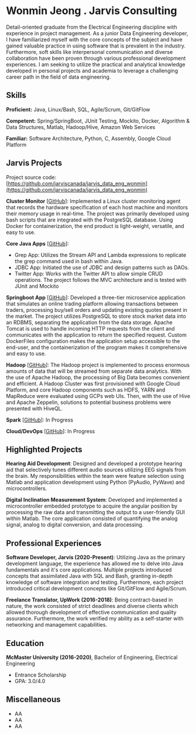 # Wonmin Jeong . Jarvis Consulting

Detail-oriented graduate from the Electrical Engineering discipline with experience in project management. As a junior Data Engineering developer, I have familiarized myself with the core concepts of the subject and have gained valuable practice in using software that is prevalent in the industry. Furthermore, soft skills like interpersonal communication and diverse collaboration have been proven through  various professional development experiences. I am seeking to utilize the practical and analytical knowledge developed in personal projects and academia to leverage a challenging career path in the field of data engineering.

## Skills

**Proficient:** Java, Linux/Bash, SQL, Agile/Scrum, Git/GitFlow

**Competent:** Spring/SpringBoot, JUnit Testing, Mockito, Docker, Algorithm & Data Structures, Matlab, Hadoop/Hive, Amazon Web Services

**Familiar:** Software Architecture, Python, C, Assembly, Google Cloud Platform

## Jarvis Projects

Project source code: [https://github.com/jarviscanada/jarvis_data_eng_wonmin](https://github.com/jarviscanada/jarvis_data_eng_wonmin)


**Cluster Monitor** [[GitHub](https://github.com/jarviscanada/jarvis_data_eng_wonmin/tree/master/linux_sql)]: Implemented a Linux cluster monitoring agent that records the hardware specification of each host machine and monitors their memory usage in real-time. The project was primarily developed using bash scripts that are integrated with the PostgreSQL database. Using Docker for containerization, the end product is light-weight, versatile, and easy to use.

**Core Java Apps** [[GitHub](https://github.com/jarviscanada/jarvis_data_eng_wonmin/tree/master/core_java)]:
      
  - Grep App: Utilizes the Stream API and Lambda expressions to replicate the grep command used in bash within Java.
  - JDBC App: Initiated the use of JDBC and design patterns such as DAOs.
  - Twitter App:  Works with the Twitter API to allow simple CRUD operations. The project follows the MVC architecture and is tested with JUnit and Mockito

**Springboot App** [[GitHub](https://github.com/jarviscanada/jarvis_data_eng_wonmin/tree/master/springboot)]: Developed a three-tier microservice application that simulates an online trading platform allowing transactions between traders, processing buy/sell orders and updating existing quotes present in the market. The project utilizes PostgreSQL to store stock market data into an RDBMS, separating the application from the data storage. Apache Tomcat is used to handle incoming HTTP requests from the client and communicates with the application to return the specified request. Custom DockerFiles configuration makes the application setup accessible to the end-user, and the containerization of the program makes it comprehensive and easy to use.

**Hadoop** [[GitHub](https://github.com/jarviscanada/jarvis_data_eng_wonmin/tree/master/hadoop)]: The Hadoop project is implemented to process enormous amounts of data that will be streamed from separate data analytics. With the use of Apache Hadoop, the processing of Big Data becomes convenient and efficient. A Hadoop Cluster was first provisioned with Google Cloud Platform, and core Hadoop components such as HDFS, YARN and MapReduce were evaluated using GCPs web UIs. Then, with the use of Hive and Apache Zeppelin, solutions to potential business problems were presented with HiveQL.

**Spark** [[GitHub](https://github.com/jarviscanada/jarvis_data_eng_wonmin/tree/master/spark)]: In Progress

**Cloud/DevOps** [[GitHub](https://github.com/jarviscanada/jarvis_data_eng_wonmin/tree/master/cloud_devops)]: In Progress


## Highlighted Projects
**Hearing Aid Development**: Designed and developed a prototype hearing aid that selectively tunes different audio sources utilizing EEG signals from the brain. My responsibilities within the team were feature selection using Matlab and application development using Python (PyAudio, PyWave) and microcontrollers.

**Digital Inclination Measurement System**: Developed and implemented a microcontroller embedded prototype to acquire the angular position by processing the raw data and transmitting the output to a user-friendly GUI within Matlab. The core application consisted of quantifying the analog signal, analog to digital conversion, and data processing.


## Professional Experiences

**Software Developer, Jarvis (2020-Present)**: Utilizing Java as the primary development language, the experience has allowed me to delve into Java fundamentals and it's core applications. Multiple projects introduced concepts that assimilated Java with SQL and Bash, granting in-depth knowledge of software integration and testing. Furthermore, each project introduced critical development concepts like Git/GitFlow and Agile/Scrum.

**Freelance Translator, UpWork (2016-2018)**: Being contract-based in nature, the work consisted of strict deadlines and diverse clients which allowed thorough development of effective communication and quality assurance. Furthermore, the work verified my ability as a self-starter with networking and management capabilities.


## Education
**McMaster University (2016-2020)**, Bachelor of Engineering, Electrical Engineering
- Entrance Scholarship
- GPA: 3.0/4.0


## Miscellaneous
- AA
- AA
- AA